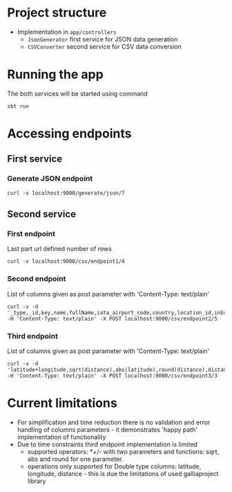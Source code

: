 # Project structure

* Implementation in `app/controllers` 
    * `JsonGenerator` first service for JSON data generation
    * `CSVConverter` second service for CSV data conversion 


# Running the app
The both services will be started using command

```
sbt run
```

# Accessing endpoints
## First service
### Generate JSON endpoint
```
curl -v localhost:9000/generate/json/7
```

## Second service
### First endpoint
Last part url defined number of rows
```
curl -v localhost:9000/csv/endpoint1/4
```

### Second endpoint
List of columns given as post parameter with 'Content-Type: text/plain'
```
curl -v -d '_type,_id,key,name,fullName,iata_airport_code,country,location_id,inEurope,countryCode,coreCountry,distance,latitude,longitude,type,id' -H 'Content-Type: text/plain' -X POST localhost:9000/csv/endpoint2/5
```

### Third endpoint
List of columns given as post parameter with 'Content-Type: text/plain'
```
curl -v -d 'latitude+longitude,sqrt(distance),abs(latitude),round(distance),distance' -H 'Content-Type: text/plain' -X POST localhost:9000/csv/endpoint3/3
```


# Current limitations

* For simplification and time reduction there is no validation and error handling of columns parameters - it demonstrates 'happy path' implementation of functionality
* Due to time constraints third endpoint implementation is limited
  * supported operators: *+/- with two parameters and functions: sqrt, abs and round for one parameter. 
  * operations only supported for Double type columns: latitude, longitude, distance - this is due the limitations of used galliaproject library

